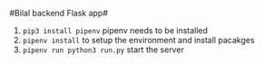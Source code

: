 #Bilal backend Flask app#

1. `pip3 install pipenv` pipenv needs to be installed
2. `pipenv install` to setup the environment and install pacakges
3. `pipenv run python3 run.py` start the server